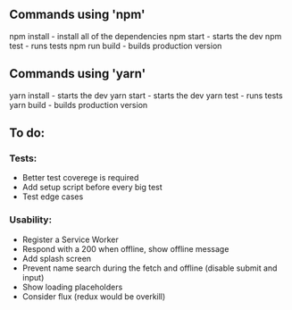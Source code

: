## Commands using 'npm'

npm install - install all of the dependencies
npm start - starts the dev
npm test - runs tests
npm run build - builds production version

## Commands using 'yarn'

yarn install - starts the dev
yarn start - starts the dev
yarn test - runs tests
yarn build - builds production version

## To do:

 ### Tests:
 * Better test coverege is required
 * Add setup script before every big test
 * Test edge cases

 ### Usability:
 * Register a Service Worker
 * Respond with a 200 when offline, show offline message
 * Add splash screen
 * Prevent name search during the fetch and offline (disable submit and input)
 * Show loading placeholders
 * Consider flux (redux would be overkill)